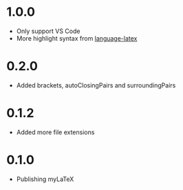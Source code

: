# 1.0.0
* Only support VS Code
* More highlight syntax from [language-latex](https://github.com/area/language-latex)

# 0.2.0
* Added brackets, autoClosingPairs and surroundingPairs

# 0.1.2
* Added more file extensions

# 0.1.0
* Publishing myLaTeX